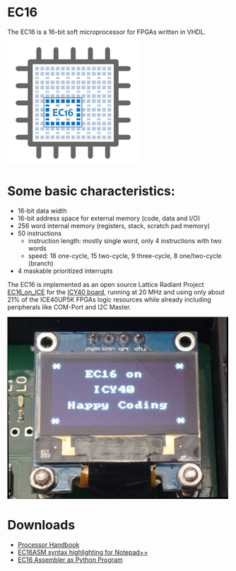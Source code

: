 # EC16
The EC16 is a 16-bit soft microprocessor for FPGAs written in VHDL.

 <img src="/Doc/EC16_Logo.jpg" width="300" />
 
# Some basic characteristics:
- 16-bit data width
- 16-bit address space for external memory (code, data and I/O)
- 256 word internal memory (registers, stack, scratch pad memory)
- 50 instructions
  * instruction length: mostly single word, only 4 instructions with two words
  * speed: 18 one-cycle, 15 two-cycle, 9 three-cycle, 8 one/two-cycle (branch)
- 4 maskable prioritized interrupts

The EC16 is implemented as an open source Lattice Radiant Project [EC16_on_ICE](https://github.com/Edgar-Conzen/EC16_on_ICE) for the [ICY40 board](https://github.com/Edgar-Conzen/ICY40), 
running at 20 MHz and using only about 21% of the ICE40UP5K FPGAs logic resources while already including peripherals like COM-Port and I2C Master.

  <img src="/Doc/ICY40_EC16_writes_text_on_display.jpg" width="500" />

 # Downloads
 - [Processor Handbook](https://raw.github.com/Edgar-Conzen/EC16/main/Download/EC16_ISA_V1.0.pdf)
 - [EC16ASM syntax highlighting for Notepad++](https://raw.github.com/Edgar-Conzen/EC16/main/EC16_ASM_Syntax_for_NotepadPP.xml)
 - [EC16 Assembler as Python Program](https://raw.github.com/Edgar-Conzen/EC16/main/Download/ec16asm.py)

